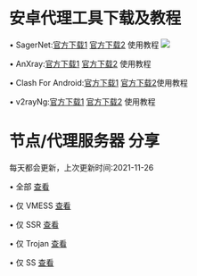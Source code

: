 # 安卓代理工具下载及教程
• SagerNet:[官方下载1](https://github.com/SagerNet/SagerNet/releases/download/0.5-rc25/SN-0.5-rc25-arm64-v8a.apk)  [官方下载2](https://github.com/SagerNet/SagerNet/releases) 使用教程
![](https://github.com/OVOJKzzZ/test/blob/8c033aed593cf95b7da5887120871ac179f9c8b1/SagerNet2.jpg)

• AnXray:[官方下载1]() [官方下载2]() 使用教程

• Clash For Android:[官方下载1]()  [官方下载2]()使用教程

• v2rayNg:[官方下载1]() [官方下载2]() 使用教程

# 节点/代理服务器 分享
 每天都会更新，上次更新时间:2021-11-26

• 全部 [查看](https://github.com/OVOJKzzZ/test/blob/main/123)

• 仅 VMESS [查看]()

• 仅 SSR [查看]()

• 仅 Trojan [查看]()

• 仅 SS [查看]()
